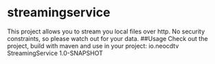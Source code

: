 # streamingservice
This project allows you to stream you local files over http. No security constraints, so please watch out for your data.
##Usage
Check out the project, build with maven and use in your project:
<dependency>
  <groupId>io.neocdtv</groupId>
            <artifactId>StreamingService</artifactId>
            <version>1.0-SNAPSHOT</version>
        </dependency>
